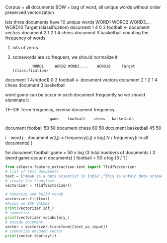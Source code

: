 Corpus = all documents
BOW = bag of word, all unique words without order preserved
vectorization

lets three documents
have 10 unique words
            WORD1 WORD2 WORD3....    WORD10  Target  (classification)
document 1     4    0     3                    football         <- document vectors
document 2     1    2     1            4       chess
document 3                                     basketball
counting the frequency of words
1. lots of zeros.
2. somewords are so frequent, we should normalize it

                WORD1     WORD2 WORD3....    WORD10     Target  (classification)
document 1     4/n(doc1)    0     3                     football         <- document vectors
document 2     1            2     1            4        chess
document 3                                              basketball  

word game can be occur in each document frequently so we should eleminate it

TF-IDF Term frequency, inverse document frequency



                        game    football    chess   basketball
document football       50          50
document chess          60                     50
document basketball     45                              50      

i - word
j - document
w(i,j) = frequency(i,j) x log( N / frequency(i in all documents) )

for document football
game = 50 x log (3 total numbers of documents / 3 (word game occur n documents) )
football = 50 x log (3 / 1 )

```python
from sklearn.feature_extraction.text import TfidfVectorizer
# list of text documents
text = ["Aman is a data scientist in India","This is unfold data science","Data Science is a promising career"]
# create the transform
vectorizer = TfidfVectorizer()

# tokenize and build vocab
vectorizer.fit(text)
#Focus on IDF VALUES
print(vectorizer.idf_)
# summarize
print(vectorizer.vocabulary_)
# encode document
vector = vectorizer.transform([text_as_input])
# summarize encoded vector
print(vector.toarray())

```
